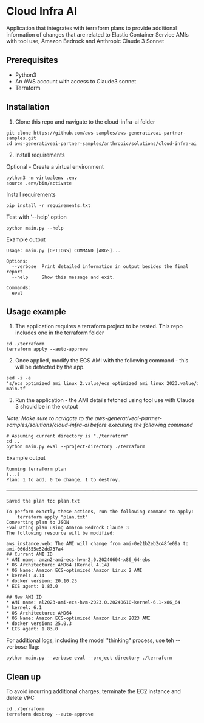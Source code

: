 # Cloud Infra AI

Application that integrates with terraform plans to provide additional information of changes that are related to Elastic Container Service AMIs with tool use, Amazon Bedrock and Anthropic Claude 3 Sonnet

## Prerequisites

* Python3
* An AWS account with access to Claude3 sonnet
* Terraform


## Installation

1. Clone this repo and navigate to the cloud-infra-ai folder
```
git clone https://github.com/aws-samples/aws-generativeai-partner-samples.git
cd aws-generativeai-partner-samples/anthropic/solutions/cloud-infra-ai
```

2. Install requirements

Optional - Create a virtual environment
```
python3 -m virtualenv .env
source .env/bin/activate
```

Install requirements
```
pip install -r requirements.txt
```

Test with '--help' option
```
python main.py --help
```

Example output
```
Usage: main.py [OPTIONS] COMMAND [ARGS]...

Options:
  --verbose  Print detailed information in output besides the final report
  --help     Show this message and exit.

Commands:
  eval
```

## Usage example

1. The application requires a terraform project to be tested. This repo includes one in the terraform folder

```
cd ./terraform
terraform apply --auto-approve
```

2. Once applied, modify the ECS AMI with the following command - this will be detected by the app.

```
sed -i -e 's/ecs_optimized_ami_linux_2.value/ecs_optimized_ami_linux_2023.value/g' main.tf
```

3. Run the application - the AMI details fetched using tool use with Claude 3 should be in the output

_Note: Make sure to navigate to the aws-generativeai-partner-samples/solutions/cloud-infra-ai before executing the following command_

```
# Assuming current directory is "./terraform"
cd .. 
python main.py eval --project-directory ./terraform
```

Example output
```
Running terraform plan
(...)
Plan: 1 to add, 0 to change, 1 to destroy.

─────────────────────────────────────────────────────────────────────────────────────────────────────────────────────────────────────────────────────────────────────────────────────────────────────────────────────────

Saved the plan to: plan.txt

To perform exactly these actions, run the following command to apply:
    terraform apply "plan.txt"
Converting plan to JSON
Evaluating plan using Amazon Bedrock Claude 3
The following resource will be modified:

aws_instance.web: The AMI will change from ami-0e21b2eb2c48fe09a to ami-066d355e52dd737a4
## Current AMI ID
* AMI name: amzn2-ami-ecs-hvm-2.0.20240604-x86_64-ebs
* OS Architecture: AMD64 (Kernel 4.14) 
* OS Name: Amazon ECS-optimized Amazon Linux 2 AMI
* kernel: 4.14
* docker version: 20.10.25
* ECS agent: 1.83.0

## New AMI ID  
* AMI name: al2023-ami-ecs-hvm-2023.0.20240610-kernel-6.1-x86_64
* kernel: 6.1
* OS Architecture: AMD64
* OS Name: Amazon ECS-optimized Amazon Linux 2023 AMI
* docker version: 25.0.3
* ECS agent: 1.83.0
```

For additional logs, including the model "thinking" process, use teh --verbose flag:

```
python main.py --verbose eval --project-directory ./terraform
```


## Clean up

To avoid incurring additional charges, terminate the EC2 instance and delete VPC

```
cd ./terraform
terraform destroy --auto-approve
```